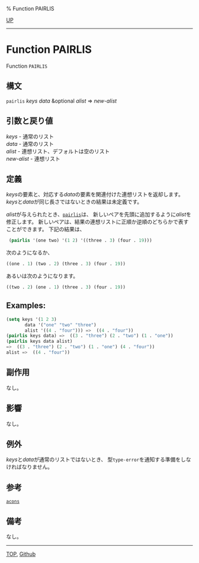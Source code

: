 % Function PAIRLIS

[UP](14.2.html)  

---

# Function **PAIRLIS**


Function `PAIRLIS`


## 構文

`pairlis` *keys* *data* &optional *alist* => *new-alist*


## 引数と戻り値

*keys* - 通常のリスト  
*data* - 通常のリスト  
*alist* - 連想リスト、デフォルトは空のリスト  
*new-alist* - 連想リスト


## 定義

*keys*の要素と、対応する*data*の要素を関連付けた連想リストを返却します。
*keys*と*data*が同じ長さではないときの結果は未定義です。

*alist*が与えられたとき、[`pairlis`](14.2.pairlis.html)は、
新しいペアを先頭に追加するように*alist*を修正します。
新しいペアは、結果の連想リストに正順か逆順のどちらかで表すことができます。
下記の結果は、

```lisp
 (pairlis '(one two) '(1 2) '((three . 3) (four . 19)))
```

次のようになるか、

```lisp
((one . 1) (two . 2) (three . 3) (four . 19))
```

あるいは次のようになります。

```lisp
((two . 2) (one . 1) (three . 3) (four . 19))
```


## Examples:

```lisp
(setq keys '(1 2 3)
       data '("one" "two" "three")
       alist '((4 . "four"))) =>  ((4 . "four"))
(pairlis keys data) =>  ((3 . "three") (2 . "two") (1 . "one"))
(pairlis keys data alist)
=>  ((3 . "three") (2 . "two") (1 . "one") (4 . "four"))
alist =>  ((4 . "four"))
```


## 副作用

なし。


## 影響

なし。


## 例外

*keys*と*data*が通常のリストではないとき、
型`type-error`を通知する準備をしなければなりません。


## 参考

[`acons`](14.2.acons.html)


## 備考

なし。


---
[TOP](index.html),  [Github](https://github.com/nptcl/npt-japanese)

